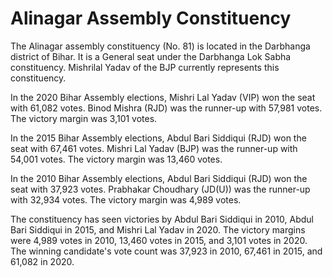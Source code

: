 # Alinagar Assembly Constituency

The Alinagar assembly constituency (No. 81) is located in the Darbhanga district of Bihar. It is a General seat under the Darbhanga Lok Sabha constituency. Mishrilal Yadav of the BJP currently represents this constituency.

In the 2020 Bihar Assembly elections, Mishri Lal Yadav (VIP) won the seat with 61,082 votes. Binod Mishra (RJD) was the runner-up with 57,981 votes. The victory margin was 3,101 votes.

In the 2015 Bihar Assembly elections, Abdul Bari Siddiqui (RJD) won the seat with 67,461 votes. Mishri Lal Yadav (BJP) was the runner-up with 54,001 votes. The victory margin was 13,460 votes.

In the 2010 Bihar Assembly elections, Abdul Bari Siddiqui (RJD) won the seat with 37,923 votes. Prabhakar Choudhary (JD(U)) was the runner-up with 32,934 votes. The victory margin was 4,989 votes.

The constituency has seen victories by Abdul Bari Siddiqui in 2010, Abdul Bari Siddiqui in 2015, and Mishri Lal Yadav in 2020. The victory margins were 4,989 votes in 2010, 13,460 votes in 2015, and 3,101 votes in 2020. The winning candidate's vote count was 37,923 in 2010, 67,461 in 2015, and 61,082 in 2020.

